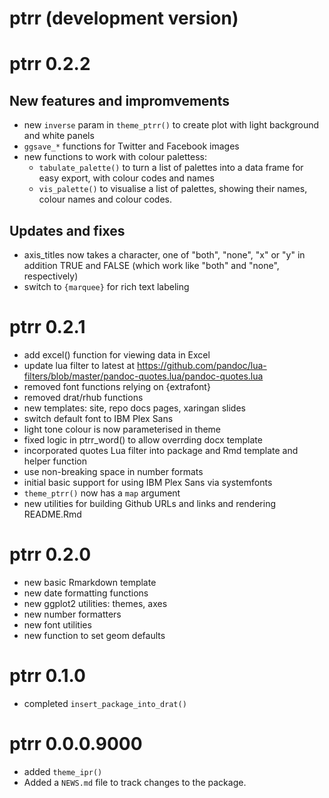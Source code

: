 # ptrr (development version)

# ptrr 0.2.2

## New features and impromvements

* new `inverse` param in `theme_ptrr()` to create plot with light background and white panels
* `ggsave_*` functions for Twitter and Facebook images
* new functions to work with colour palettess:
  - `tabulate_palette()` to turn a list of palettes into a data frame for easy export, with colour codes and names
  - `vis_palette()` to visualise a list of palettes, showing their names, colour names and colour codes.

## Updates and fixes

* axis_titles now takes a character, one of "both", "none", "x" or "y" in addition TRUE and FALSE (which work like "both" and "none", respectively)
* switch to `{marquee}` for rich text labeling

# ptrr 0.2.1

* add excel() function for viewing data in Excel
* update lua filter to latest at https://github.com/pandoc/lua-filters/blob/master/pandoc-quotes.lua/pandoc-quotes.lua
* removed font functions relying on {extrafont}
* removed drat/rhub functions
* new templates: site, repo docs pages, xaringan slides
* switch default font to IBM Plex Sans
* light tone colour is now parameterised in theme
* fixed logic in ptrr_word() to allow overrding docx template
* incorporated quotes Lua filter into package and Rmd template and helper function
* use non-breaking space in number formats
* initial basic support for using IBM Plex Sans via systemfonts
* `theme_ptrr()` now has a `map` argument
* new utilities for building Github URLs and links and rendering README.Rmd

# ptrr 0.2.0

* new basic Rmarkdown template
* new date formatting functions
* new ggplot2 utilities: themes, axes
* new number formatters
* new font utilities
* new function to set geom defaults

# ptrr 0.1.0

* completed `insert_package_into_drat()`

# ptrr 0.0.0.9000

* added `theme_ipr()`
* Added a `NEWS.md` file to track changes to the package.
